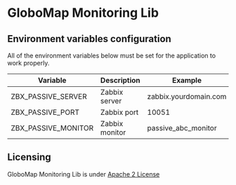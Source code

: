 # GloboMap Monitoring Lib


## Environment variables configuration
All of the environment variables below must be set for the application to work properly.

| Variable             | Description    | Example                 |
|----------------------|----------------|-------------------------|
| ZBX_PASSIVE_SERVER   | Zabbix server  | zabbix.yourdomain.com   |
| ZBX_PASSIVE_PORT     | Zabbix port    | 10051                   |
| ZBX_PASSIVE_MONITOR  | Zabbix monitor | passive_abc_monitor     |


## Licensing

GloboMap Monitoring Lib is under [Apache 2 License](./LICENSE)
